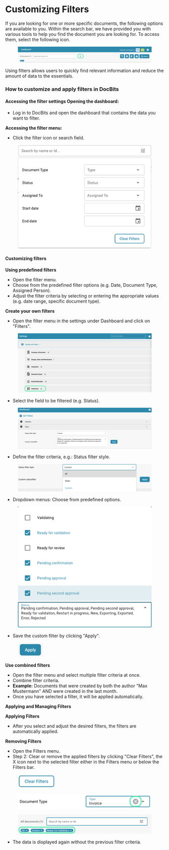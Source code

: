 # Customizing Filters

If you are looking for one or more specific documents, the following options are available to you. Within the search bar, we have provided you with various tools to help you find the document you are looking for. To access them, select the following icon.&#x20;

<figure><img src="../../../../.gitbook/assets/customizing_filters_1.png" alt=""><figcaption></figcaption></figure>

Using filters allows users to quickly find relevant information and reduce the amount of data to the essentials.

### How to customize and apply filters in DocBits

#### Accessing the filter settings Opening the dashboard:&#x20;

* Log in to DocBits and open the dashboard that contains the data you want to filter.&#x20;

**Accessing the filter menu:**&#x20;

* Click the filter icon or search field.

<figure><img src="../../../../.gitbook/assets/customizing_filters_2.png" alt=""><figcaption></figcaption></figure>

#### Customizing filters

**Using predefined filters**

* Open the filter menu.
* Choose from the predefined filter options (e.g. Date, Document Type, Assigned Person).
* Adjust the filter criteria by selecting or entering the appropriate values ​​(e.g. date range, specific document type).



**Create your own filters**

* Open the filter menu in the settings under Dashboard and click on "Filters".

<figure><img src="../../../../.gitbook/assets/customizing_filters_3.png" alt=""><figcaption></figcaption></figure>

* Select the field to be filtered (e.g. Status).

<div data-full-width="true"><figure><img src="../../../../.gitbook/assets/customizing_filters_4.png" alt=""><figcaption></figcaption></figure></div>

* Define the filter criteria, e.g.: Status filter style.

<figure><img src="../../../../.gitbook/assets/customizing_filters_5.png" alt=""><figcaption></figcaption></figure>

* Dropdown menus: Choose from predefined options.

<figure><img src="../../../../.gitbook/assets/customizing_filters_6.png" alt=""><figcaption></figcaption></figure>

* Save the custom filter by clicking "Apply".

<figure><img src="../../../../.gitbook/assets/customizing_filters_7.png" alt=""><figcaption></figcaption></figure>

**Use combined filters**

* Open the filter menu and select multiple filter criteria at once.
* Combine filter criteria.
* **Example:** Documents that were created by both the author "Max Mustermann" AND were created in the last month.
* Once you have selected a filter, it will be applied automatically.



**Applying and Managing Filters**&#x20;

**Applying Filters**

* After you select and adjust the desired filters, the filters are automatically applied.



**Removing Filters**

* Open the Filters menu.
* Step 2: Clear or remove the applied filters by clicking "Clear Filters", the X icon next to the selected filter either in the Filters menu or below the Filters bar.

<figure><img src="../../../../.gitbook/assets/customizing_filters_8.png" alt=""><figcaption></figcaption></figure>

<figure><img src="../../../../.gitbook/assets/customizing_filters_9.png" alt=""><figcaption></figcaption></figure>

<figure><img src="../../../../.gitbook/assets/customizing_filters_10.png" alt=""><figcaption></figcaption></figure>

* The data is displayed again without the previous filter criteria.

